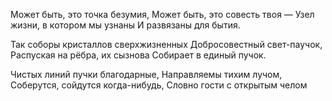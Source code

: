 Может быть, это точка безумия,
Может быть, это совесть твоя —
Узел жизни, в котором мы узнаны
И развязаны для бытия.

Так соборы кристаллов сверхжизненных
Добросовестный свет-паучок,
Распуская на рёбра, их сызнова
Собирает в единый пучок.

Чистых линий пучки благодарные,
Направляемы тихим лучом,
Соберутся, сойдутся когда-нибудь,
Словно гости с открытым челом
